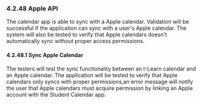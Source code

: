### 4.2.48 Apple API

The calendar app is able to sync with a Apple calendar. Validation will be successful if the application can sync with a user's Apple calendar. The system will also be tested to verify that Apple calendars doesn't automatically sync without proper access permissions. 

#### 4.2.48.1 Sync Apple Calendar

The testers will test the sync functionality between an I-Learn calendar and an Apple calendar. The application will be tested to verify that Apple calendars only syncs with proper permissions,an error message will notify the user that Apple calendars must acquire permission by linking an Apple account with the Student Calendar app. 

